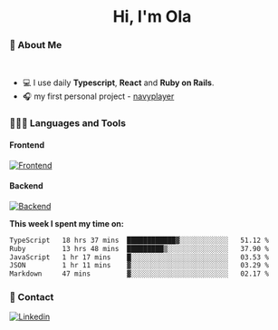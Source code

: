 <h1 align="center">Hi, I'm Ola</h1>

### 💅 About Me

<br/>

- 💻 I use daily **Typescript**, **React** and **Ruby on Rails**.
- 🎧 my first personal project - [navyplayer](https://navyplayer.netlify.app/)

### 👩🏻‍💻 Languages and Tools

#### Frontend

[![Frontend](https://skillicons.dev/icons?i=react,nextjs,ts,js,html,css,scss,tailwind)](https://skillicons.dev)

#### Backend
[![Backend](https://skillicons.dev/icons?i=nodejs,express,nestjs,rails,graphql)](https://skillicons.dev)

**This week I spent my time on:**

<!--START_SECTION:waka-->

```txt
TypeScript   18 hrs 37 mins  ████████████▓░░░░░░░░░░░░   51.12 %
Ruby         13 hrs 48 mins  █████████▒░░░░░░░░░░░░░░░   37.90 %
JavaScript   1 hr 17 mins    █░░░░░░░░░░░░░░░░░░░░░░░░   03.53 %
JSON         1 hr 11 mins    ▓░░░░░░░░░░░░░░░░░░░░░░░░   03.29 %
Markdown     47 mins         ▓░░░░░░░░░░░░░░░░░░░░░░░░   02.17 %
```

<!--END_SECTION:waka-->

### 📨 Contact
  
[![Linkedin](https://skillicons.dev/icons?i=linkedin)](https://linkedin.com/in/aleksandra-kamińska)
